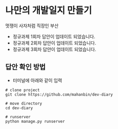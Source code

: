 # 나만의 개발일지 만들기
멋쟁이 사자처럼 직장인 부산
  - 정규과제 1회차 답안이 업데이트 되었습니다.
  - 정규과제 2회차 답안이 업데이트 되었습니다.
  - 정규과제 3회차 답안이 업데이트 되었습니다.

## 답안 확인 방법
- 터미널에 아래와 같이 입력

```
# clone project
git clone https://github.com/mahanbin/dev-diary

# move directory
cd dev-diary

# runserver
python manage.py runserver
```
